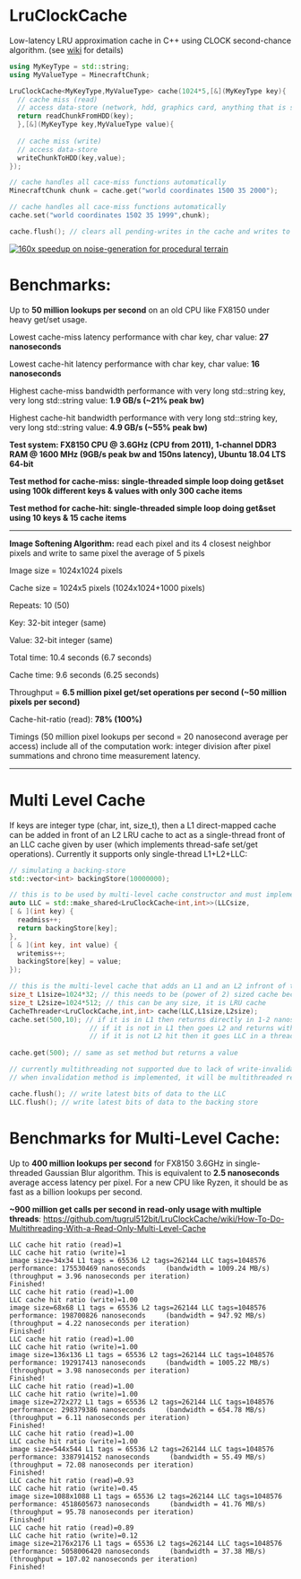 # LruClockCache
Low-latency LRU approximation cache in C++ using CLOCK second-chance algorithm. (see [wiki](https://github.com/tugrul512bit/LruClockCache/wiki) for details)

```CPP
using MyKeyType = std::string;
using MyValueType = MinecraftChunk;

LruClockCache<MyKeyType,MyValueType> cache(1024*5,[&](MyKeyType key){ 
  // cache miss (read)
  // access data-store (network, hdd, graphics card, anything that is slower than RAM or higher-latency than RAM-latency x2)
  return readChunkFromHDD(key);
  },[&](MyKeyType key,MyValueType value){ 
  
  // cache miss (write)
  // access data-store
  writeChunkToHDD(key,value);
});

// cache handles all cace-miss functions automatically
MinecraftChunk chunk = cache.get("world coordinates 1500 35 2000");

// cache handles all cace-miss functions automatically
cache.set("world coordinates 1502 35 1999",chunk);

cache.flush(); // clears all pending-writes in the cache and writes to backing-store
```


[![160x speedup on noise-generation for procedural terrain](https://i.snipboard.io/iAXH5Z.jpg)](https://www.youtube.com/watch?v=Sw8fh3c7ESQ "160x speedup on noise-generation for procedural terrain!")




# Benchmarks:

Up to <b>50 million lookups per second</b> on an old CPU like FX8150 under heavy get/set usage.

Lowest cache-miss latency performance with char key, char value: <b>27 nanoseconds</b>

Lowest cache-hit latency performance with char key, char value: <b>16 nanoseconds</b>

Highest cache-miss bandwidth performance with very long std::string key, very long std::string value: <b>1.9 GB/s (~21% peak bw)</b>

Highest cache-hit bandwidth performance with very long std::string key, very long std::string value: <b>4.9 GB/s (~55% peak bw)</b>

<b>Test system: FX8150 CPU @ 3.6GHz (CPU from 2011), 1-channel DDR3 RAM @ 1600 MHz (9GB/s peak bw and 150ns latency), Ubuntu 18.04 LTS 64-bit</b>

<b>Test method for cache-miss: single-threaded simple loop doing get&set using 100k different keys & values with only 300 cache items</b>

<b>Test method for cache-hit: single-threaded simple loop doing get&set using 10 keys & 15 cache items</b>

-----

<b>Image Softening Algorithm:</b> read each pixel and its 4 closest neighbor pixels and write to same pixel the average of 5 pixels

Image size = 1024x1024 pixels

Cache size = 1024x5 pixels (1024x1024+1000 pixels)

Repeats: 10 (50)

Key: 32-bit integer (same)

Value: 32-bit integer (same)

Total time: 10.4 seconds (6.7 seconds)

Cache time: 9.6 seconds (6.25 seconds)

Throughput = <b>6.5 million pixel get/set operations per second (~50 million pixels per second)</b>

Cache-hit-ratio (read): <b>78% (100%)</b>

Timings (50 million pixel lookups per second = 20 nanosecond average per access) include all of the computation work: integer division after pixel summations and chrono time measurement latency.

--------

# Multi Level Cache

If keys are integer type (char, int, size_t), then a L1 direct-mapped cache can be added in front of an L2 LRU cache to act as a single-thread front of an LLC cache given by user (which implements thread-safe set/get operations). Currently it supports only single-thread L1+L2+LLC:

```CPP
// simulating a backing-store
std::vector<int> backingStore(10000000);

// this is to be used by multi-level cache constructor and must implement getThreadSafe setThreadSafe methods.
auto LLC = std::make_shared<LruClockCache<int,int>>(LLCsize,
[ & ](int key) {
  readmiss++;
  return backingStore[key];
},
[ & ](int key, int value) {
  writemiss++;
  backingStore[key] = value;
});

// this is the multi-level cache that adds an L1 and an L2 infront of the LLC.
size_t L1size=1024*32; // this needs to be (power of 2) sized cache because it is direct-mapped (with N-way tags) cache
size_t L2size=1024*512; // this can be any size, it is LRU cache
CacheThreader<LruClockCache,int,int> cache(LLC,L1size,L2size);
cache.set(500,10); // if it is in L1 then returns directly in 1-2 nanoseconds
                    // if it is not in L1 then goes L2 and returns within ~50 nanoseconds if its an L2 hit
                    // if it is not L2 hit then it goes LLC in a thread-safe way and gets data much slower like 500 nanoseconds or more due to std::lock_guard
 
cache.get(500); // same as set method but returns a value

// currently multithreading not supported due to lack of write-invalidation method but with a few changes it is ready to be used as a read-only cache
// when invalidation method is implemented, it will be multithreaded read-write cache. For now, it is single-thread read-write cache.

cache.flush(); // write latest bits of data to the LLC
LLC.flush(); // write latest bits of data to the backing store
```

# Benchmarks for Multi-Level Cache:

Up to <b>400 million lookups per second</b> for FX8150 3.6GHz in single-threaded Gaussian Blur algorithm. This is equivalent to <b>2.5 nanoseconds</b> average access latency per pixel. For a new CPU like Ryzen, it should be as fast as a billion lookups per second.

<b>~900 million get calls per second in read-only usage with multiple threads</b>: https://github.com/tugrul512bit/LruClockCache/wiki/How-To-Do-Multithreading-With-a-Read-Only-Multi-Level-Cache

```
LLC cache hit ratio (read)=1
LLC cache hit ratio (write)=1
image size=34x34 L1 tags = 65536 L2 tags=262144 LLC tags=1048576 performance: 175530469 nanoseconds     (bandwidth = 1009.24 MB/s)      (throughput = 3.96 nanoseconds per iteration) 
Finished!
LLC cache hit ratio (read)=1.00
LLC cache hit ratio (write)=1.00
image size=68x68 L1 tags = 65536 L2 tags=262144 LLC tags=1048576 performance: 198700826 nanoseconds     (bandwidth = 947.92 MB/s)      (throughput = 4.22 nanoseconds per iteration) 
Finished!
LLC cache hit ratio (read)=1.00
LLC cache hit ratio (write)=1.00
image size=136x136 L1 tags = 65536 L2 tags=262144 LLC tags=1048576 performance: 192917413 nanoseconds     (bandwidth = 1005.22 MB/s)      (throughput = 3.98 nanoseconds per iteration) 
Finished!
LLC cache hit ratio (read)=1.00
LLC cache hit ratio (write)=1.00
image size=272x272 L1 tags = 65536 L2 tags=262144 LLC tags=1048576 performance: 298379386 nanoseconds     (bandwidth = 654.78 MB/s)      (throughput = 6.11 nanoseconds per iteration) 
Finished!
LLC cache hit ratio (read)=1.00
LLC cache hit ratio (write)=1.00
image size=544x544 L1 tags = 65536 L2 tags=262144 LLC tags=1048576 performance: 3387914152 nanoseconds     (bandwidth = 55.49 MB/s)      (throughput = 72.08 nanoseconds per iteration) 
Finished!
LLC cache hit ratio (read)=0.93
LLC cache hit ratio (write)=0.45
image size=1088x1088 L1 tags = 65536 L2 tags=262144 LLC tags=1048576 performance: 4518605673 nanoseconds     (bandwidth = 41.76 MB/s)      (throughput = 95.78 nanoseconds per iteration) 
Finished!
LLC cache hit ratio (read)=0.89
LLC cache hit ratio (write)=0.12
image size=2176x2176 L1 tags = 65536 L2 tags=262144 LLC tags=1048576 performance: 5058006420 nanoseconds     (bandwidth = 37.38 MB/s)      (throughput = 107.02 nanoseconds per iteration) 
Finished!

```

